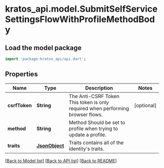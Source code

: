 # kratos_api.model.SubmitSelfServiceSettingsFlowWithProfileMethodBody

## Load the model package
```dart
import 'package:kratos_api/api.dart';
```

## Properties
Name | Type | Description | Notes
------------ | ------------- | ------------- | -------------
**csrfToken** | **String** | The Anti-CSRF Token  This token is only required when performing browser flows. | [optional] 
**method** | **String** | Method  Should be set to profile when trying to update a profile. | 
**traits** | [**JsonObject**](.md) | Traits contains all of the identity's traits. | 

[[Back to Model list]](../README.md#documentation-for-models) [[Back to API list]](../README.md#documentation-for-api-endpoints) [[Back to README]](../README.md)


